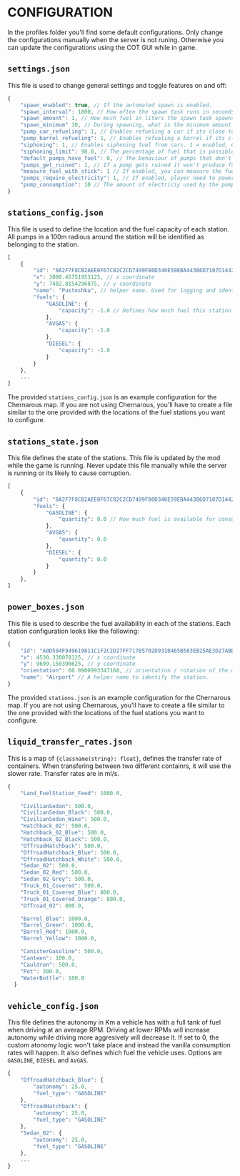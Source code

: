 # CONFIGURATION

In the profiles folder you'll find some default configurations. Only change the configurations manually when the server is not runing. Otherwise you can update the configurations using the COT GUI while in game.

## `settings.json`

This file is used to change general settings and toggle features on and off:
```js
{
    "spawn_enabled": true, // If the automated spawn is enabled.
    "spawn_interval": 1800, // How often the spawn task runs in seconds. Defaults to 30 min
    "spawn_amount": 1, // How much fuel in liters the spawn task spawns. Defaults to 1. 
    "spawn_minimum" 10, // During spawning, what is the minimum amount of fuel in liters that should be added to a station (if available).
    "pump_car_refueling": 1, // Enables refueling a car if its close to a fuel pump. 1 = enabled, 0 = disabled
    "pump_barrel_refueling": 1, // Enables refueling a barrel if its close to a fuel pump. 1 = enabled, 0 = disabled
    "siphoning": 1, // Enables siphoning fuel from cars. 1 = enabled, 0 = disabled.
    "siphoning_limit": 98.0, // The percentage of fuel that is possible to siphon out of a car fuel tank.
    "default_pumps_have_fuel": 0, // The behaviour of pumps that don't belong to a station. If set to 1, this pumps will have infinite fuel. Defaults to  0.
    "pumps_get_ruined": 1, // If a pump gets ruined it won't produce fuel.
    "measure_fuel_with_stick": 1 // If enabled, you can measure the fuel of cars and pumps with a long stick
    "pumps_require_electricity": 1, // If enabled, player need to power the powerboxes in order to operate the pumps.
    "pump_consumption": 10 // The amount of electriciy used by the pumps per L of fuel consumed.
}
```

## `stations_config.json`
This file is used to define the location and the fuel capacity of each station. All pumps in a 100m radious around the station will be identified as belonging to the station.


```js
[
    {
        "id": "8A2F7F8CB2AEE0F67C82C2CD7499F80D340E59EBA443B6D7107D144249970E85", // Uniquie identifier, can be anything as long as its unique. Will be generated if created with the UI.
        "x": 3000.45751953125, // x coordinate
        "y": 7482.8154296875, // y coordinate
        "name": "Pustoshka", // helper name. Used for logging and identification of the station.
        "fuels": {
            "GASOLINE": {
                "capacity": -1.0 // Defines how much fuel this station can hold. -1 means infinite. During a spawn event, no more fuel will be added to a station if it has reached its capacity.
            },
            "AVGAS": {
                "capacity": -1.0
            },
            "DIESEL": {
                "capacity": -1.0
            }
        }
    },
    ...
]
```
The provided `stations_config.json` is an example configuration for the Chernarous map. If you are not using Chernarous, you'll have to create a file similar to the one provided with the locations of the fuel stations you want to configure.

## `stations_state.json`
This file defines the state of the stations. This file is updated by the mod while the game is running. Never update this file manually while the server is running or its likely to cause corruption.

```js
[
    {
        "id": "8A2F7F8CB2AEE0F67C82C2CD7499F80D340E59EBA443B6D7107D144249970E85", // The unique identifier of the station, as defined in `sations_config.json`.
        "fuels": {
            "GASOLINE": {
                "quantity": 0.0 // How much fuel is available for consumption at the station. Once this reaches 0, players won't be able to take fuel out of the station.
            },
            "AVGAS": {
                "quantity": 0.0
            },
            "DIESEL": {
                "quantity": 0.0
            }
        }
    },
]
```

## `power_boxes.json`
This file is used to describe the fuel availability in each of the stations. Each station configuration looks like the following:
```js
{
    "id": "A0D594F949619811C1F2C2D27FF71785702D9310465B583EB25AE3D27ABD888B", // Uniquie identifier, can be anything as long as its unique. Will be generated if created with the UI.
    "x": 4530.330078125, // x coordinate
    "y": 9699.150390625, // y coordinate
    "orientation": 60.0900993347168, // orientation / rotation of the model.
    "name": "Airport" // A helper name to identify the station.
}
```
The provided `stations.json` is an example configuration for the Chernarous map. If you are not using Chernarous, you'll have to create a file similar to the one provided with the locations of the fuel stations you want to configure.

## `liquid_transfer_rates.json`
This is a map of `{classname(string): float}`, defines the transfer rate of containers. When transfering between two different containrs, it will use the slower rate. Transfer rates are in ml/s.
```js
{
    "Land_FuelStation_Feed": 1000.0,

    "CivilianSedan": 500.0,
    "CivilianSedan_Black": 500.0,
    "CivilianSedan_Wine": 500.0,
    "Hatchback_02": 500.0,
    "Hatchback_02_Blue": 500.0,
    "Hatchback_02_Black": 500.0,
    "OffroadHatchback": 500.0,
    "OffroadHatchback_Blue": 500.0,
    "OffroadHatchback_White": 500.0,
    "Sedan_02": 500.0,
    "Sedan_02_Red": 500.0,
    "Sedan_02_Grey": 500.0,
    "Truck_01_Covered": 500.0,
    "Truck_01_Covered_Blue": 800.0,
    "Truck_01_Covered_Orange": 800.0,
    "Offroad_02": 800.0,

    "Barrel_Blue": 1000.0,
    "Barrel_Green": 1000.0,
    "Barrel_Red": 1000.0,
    "Barrel_Yellow": 1000.0,

    "CanisterGasoline": 500.0,
    "Canteen": 100.0,
    "Cauldron": 500.0,
    "Pot": 300.0,
    "WaterBottle": 100.0
  }
```

## `vehicle_config.json`
This file defines the autonomy in Km a vehicle has with a full tank of fuel when driving at an average RPM. Driving at lower RPMs will increase autonomy while driving more aggresively will decrease it.
If set to 0, the custom atonomy logic won't take place and instead the vanilla consumption rates will happen.
It also defines which fuel the vehicle uses. Options are `GASOLINE`, `DIESEL` and `AVGAS`.
```js
{
    "OffroadHatchback_Blue": {
        "autonomy": 25.0,
        "fuel_type": "GASOLINE"
    },
    "OffroadHatchback": {
        "autonomy": 25.0,
        "fuel_type": "GASOLINE"
    },
    "Sedan_02": {
        "autonomy": 25.0,
        "fuel_type": "GASOLINE"
    },
    ...
}
```